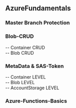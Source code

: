 ## AzureFundamentals

### Master Branch Protection

### Blob-CRUD
-- Container CRUD <br />
-- Blob		 CRUD <br />

### MetaData & SAS-Token
-- Container LEVEL <br />
-- Blob		 LEVEL <br />
-- AccountStorage LEVEL <br />

### Azure-Functions-Basics